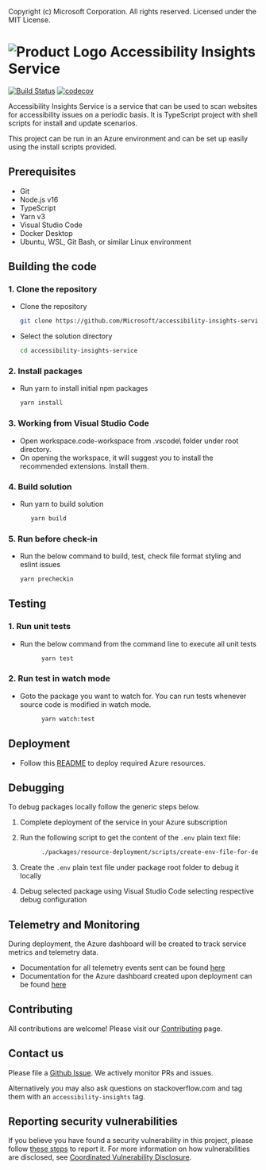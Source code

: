 Copyright (c) Microsoft Corporation. All rights reserved.
Licensed under the MIT License.

# ![Product Logo](./icons/brand/blue/brand-blue-48px.png) Accessibility Insights Service

[![Build Status](https://dev.azure.com/accessibility-insights/Accessibility%20Insights%20Service/_apis/build/status/Accessibility-Insights-Service%20CI?branchName=main)](https://dev.azure.com/accessibility-insights/Accessibility%20Insights%20Service/_build/latest?definitionId=28&branchName=main)
[![codecov](https://codecov.io/gh/microsoft/accessibility-insights-service/branch/main/graph/badge.svg)](https://codecov.io/gh/microsoft/accessibility-insights-service)

Accessibility Insights Service is a service that can be used to scan websites for accessibility issues on a periodic basis. It is TypeScript project with shell scripts for install and update scenarios.

This project can be run in an Azure environment and can be set up easily using the install scripts provided.

## Prerequisites

-   Git
-   Node.js v16
-   TypeScript
-   Yarn v3
-   Visual Studio Code
-   Docker Desktop
-   Ubuntu, WSL, Git Bash, or similar Linux environment

## Building the code

### 1. Clone the repository

-   Clone the repository

    ```bash
    git clone https://github.com/Microsoft/accessibility-insights-service.git
    ```

-   Select the solution directory

    ```bash
    cd accessibility-insights-service
    ```

### 2. Install packages

-   Run yarn to install initial npm packages

    ```bash
    yarn install
    ```

### 3. Working from Visual Studio Code

-   Open workspace.code-workspace from .vscode\ folder under root directory.
-   On opening the workspace, it will suggest you to install the recommended extensions. Install them.

### 4. Build solution

-   Run yarn to build solution

    ```bash
       yarn build
    ```

### 5. Run before check-in

-   Run the below command to build, test, check file format styling and eslint issues
    ```bash
    yarn precheckin
    ```

## Testing

### 1. Run unit tests

-   Run the below command from the command line to execute all unit tests

    ```bash
          yarn test
    ```

### 2. Run test in watch mode

-   Goto the package you want to watch for. You can run tests whenever source code is modified in watch mode.

    ```bash
          yarn watch:test
    ```

## Deployment

-   Follow this [README](https://github.com/microsoft/accessibility-insights-service/blob/main/packages/resource-deployment/README.md) to deploy required Azure resources.

## Debugging

To debug packages locally follow the generic steps below.

1.  Complete deployment of the service in your Azure subscription
2.  Run the following script to get the content of the `.env` plain text file:

    ```bash
          ./packages/resource-deployment/scripts/create-env-file-for-debug.sh -r <resourceGroupName>
    ```

3.  Create the `.env` plain text file under package root folder to debug it locally
4.  Debug selected package using Visual Studio Code selecting respective debug configuration

## Telemetry and Monitoring

During deployment, the Azure dashboard will be created to track service metrics and telemetry data.

-   Documentation for all telemetry events sent can be found [here](packages/logger/README.md)
-   Documentation for the Azure dashboard created upon deployment can be found [here](packages/resource-deployment/templates/dashboard.md)

## Contributing

All contributions are welcome! Please visit our [Contributing](https://github.com/microsoft/accessibility-insights-service/blob/main/Contributing.md) page.

## Contact us

Please file a [Github Issue](https://github.com/Microsoft/accessibility-insights-service/issues/new/choose). We actively monitor PRs and issues.

Alternatively you may also ask questions on stackoverflow.com and tag them with an `accessibility-insights` tag.

## Reporting security vulnerabilities

If you believe you have found a security vulnerability in this project, please follow [these steps](https://technet.microsoft.com/en-us/security/ff852094.aspx) to report it. For more information on how vulnerabilities are disclosed, see [Coordinated Vulnerability Disclosure](https://technet.microsoft.com/en-us/security/dn467923).
